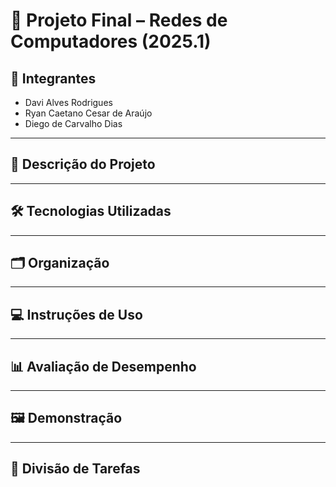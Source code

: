 # 📌 Projeto Final – Redes de Computadores (2025.1)

## 👥 Integrantes
- Davi Alves Rodrigues
- Ryan Caetano Cesar de Araújo
- Diego de Carvalho Dias
  
---

## 📖 Descrição do Projeto

---

## 🛠️ Tecnologias Utilizadas

---

## 🗂️ Organização

---

## 💻 Instruções de Uso

---

## 📊 Avaliação de Desempenho

---

## 🖼️ Demonstração

---

## 📌 Divisão de Tarefas
